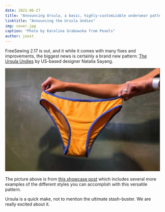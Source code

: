 ```yaml
---
date: 2021-06-27
title: "Announcing Ursula, a basic, highly-customizable underwear pattern"
linktitle: "Announcing the Ursula Undies"
img: cover.jpg
caption: "Photo by Karolina Grabowska from Pexels"
author: joost
---
```


FreeSewing 2.17 is out, and it while it comes with many fixes and improvements,
the biggest news is certainly a brand new pattern: [The Ursula Undies](/designs/ursula/)
by US-based designer Natalia Sayang.

![Example of a default Ursula](example.jpg)

The picture above is from [this showcase post](/showcase/ursula-test-pairs/)
which includes several more examples of the different styles you can accomplish with
this versatile pattern.

Ursula is a quick make, not to mention the ultimate stash-buster.
We are really excited about it.

